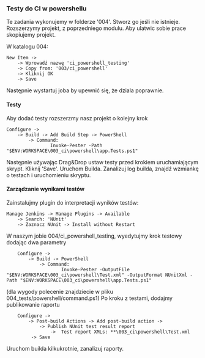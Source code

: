### Testy do CI w powershellu

Te zadania wykonujemy w folderze '004'. Stworz go jeśli nie istnieje.
Rozszerzymy projekt, z poprzedniego modulu. Aby ulatwic sobie prace skopiujemy projekt.

W katalogu 004:
    
    New Item ->
        -> Wprowadź nazwę 'ci_powershell_testing'
        -> Copy from: '003/ci_powershell'
        -> Kliknij OK
        -> Save
            
Następnie wystartuj joba by upewnić się, że dziala poprawnie.

#### Testy

Aby dodać testy rozszerzmy nasz projekt o kolejny krok

    Configure -> 
        -> Build -> Add Build Step -> PowerShell
            -> Command:
                    Invoke-Pester -Path "$ENV:WORKSPACE\003_ci\powershell\app.Tests.ps1"

Następnie używając Drag&Drop ustaw testy przed krokiem uruchamiającym skrypt. Kliknij 'Save'. Uruchom Builda.
Zanalizuj log builda, znajdź wzmiankę o testach i uruchomieniu skryptu.

#### Zarządzanie wynikami testów

Zainstalujmy plugin do interpretacji wyników testów:

    Manage Jenkins -> Manage Plugins -> Available 
        -> Search: 'NUnit'
        -> Zaznacz NUnit -> Install without Restart
        
W naszym jobie 004/ci_powershell_testing, wyedytujmy krok testowy dodając dwa parametry

        Configure -> 
            -> Build -> PowerShell
                -> Command:
                        Invoke-Pester -OutputFile "$ENV:WORKSPACE\003_ci\powershell\Test.xml" -OutputFormat NUnitXml -Path "$ENV:WORKSPACE\003_ci\powershell\app.Tests.ps1"       

(dla wygody polecenie znajdziecie w pliku 004_tests/powershell/command.ps1)
Po kroku z testami, dodajmy publikowanie raportu

        Configure -> 
            -> Post-build Actions -> Add post-build action ->
                -> Publish NUnit test result report
                    -> 	Test report XMLs: **\003_ci\powershell\Test.xml
             -> Save

Uruchom builda kilkukrotnie, zanalizuj raporty.